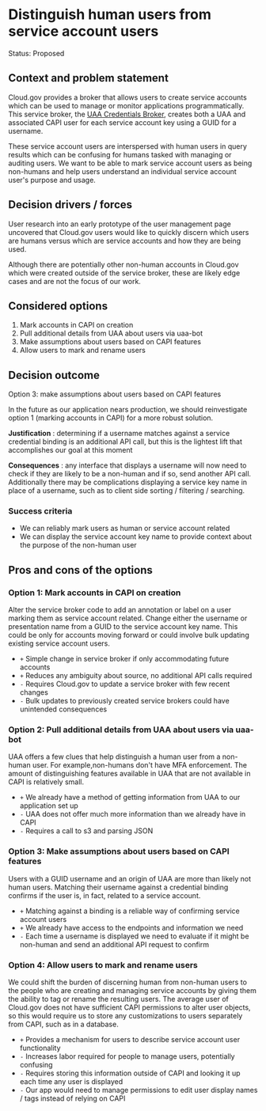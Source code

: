 # Distinguish human users from service account users

Status: Proposed

## Context and problem statement

Cloud.gov provides a broker that allows users to create service accounts which can be used to manage or monitor applications programmatically. This service broker, the [UAA Credentials Broker](https://github.com/cloud-gov/uaa-credentials-broker), creates both a UAA and associated CAPI user for each service account key using a GUID for a username.

These service account users are interspersed with human users in query results which can be confusing for humans tasked with managing or auditing users. We want to be able to mark service account users as being non-humans and help users understand an individual service account user's purpose and usage.

## Decision drivers / forces

User research into an early prototype of the user management page uncovered that Cloud.gov users would like to quickly discern which users are humans versus which are service accounts and how they are being used.

Although there are potentially other non-human accounts in Cloud.gov which were created outside of the service broker, these are likely edge cases and are not the focus of our work.

## Considered options
1. Mark accounts in CAPI on creation
1. Pull additional details from UAA about users via uaa-bot
1. Make assumptions about users based on CAPI features
1. Allow users to mark and rename users

## Decision outcome

Option 3: make assumptions about users based on CAPI features

In the future as our application nears production, we should reinvestigate option 1 (marking accounts in CAPI) for a more robust solution.

__Justification__ : determining if a username matches against a service credential binding is an additional API call, but this is the lightest lift that accomplishes our goal at this moment

__Consequences__ : any interface that displays a username will now need to check if they are likely to be a non-human and if so, send another API call. Additionally there may be complications displaying a service key name in place of a username, such as to client side sorting / filtering / searching.

### Success criteria

- We can reliably mark users as human or service account related
- We can display the service account key name to provide context about the purpose of the non-human user

## Pros and cons of the options

### Option 1: Mark accounts in CAPI on creation

Alter the service broker code to add an annotation or label on a user marking them as service account related. Change either the username or presentation name from a GUID to the service account key name. This could be only for accounts moving forward or could involve bulk updating existing service account users.

* `+` Simple change in service broker if only accommodating future accounts
* `+` Reduces any ambiguity about source, no additional API calls required
* `-` Requires Cloud.gov to update a service broker with few recent changes
* `-` Bulk updates to previously created service brokers could have unintended consequences

### Option 2: Pull additional details from UAA about users via uaa-bot

UAA offers a few clues that help distinguish a human user from a non-human user. For example,non-humans don't have MFA enforcement. The amount of distinguishing features available in UAA that are not available in CAPI is relatively small.

* `+` We already have a method of getting information from UAA to our application set up
* `-` UAA does not offer much more information than we already have in CAPI
* `-` Requires a call to s3 and parsing JSON

### Option 3: Make assumptions about users based on CAPI features

Users with a GUID username and an origin of UAA are more than likely not human users. Matching their username against a credential binding confirms if the user is, in fact, related to a service account.

* `+` Matching against a binding is a reliable way of confirming service account users
* `+` We already have access to the endpoints and information we need
* `-` Each time a username is displayed we need to evaluate if it might be non-human and send an additional API request to confirm

### Option 4: Allow users to mark and rename users

We could shift the burden of discerning human from non-human users to the people who are creating and managing service accounts by giving them the ability to tag or rename the resulting users. The average user of Cloud.gov does not have sufficient CAPI permissions to alter user objects, so this would require us to store any customizations to users separately from CAPI, such as in a database.

* `+` Provides a mechanism for users to describe service account user functionality
* `-` Increases labor required for people to manage users, potentially confusing
* `-` Requires storing this information outside of CAPI and looking it up each time any user is displayed
* `-` Our app would need to manage permissions to edit user display names / tags instead of relying on CAPI
